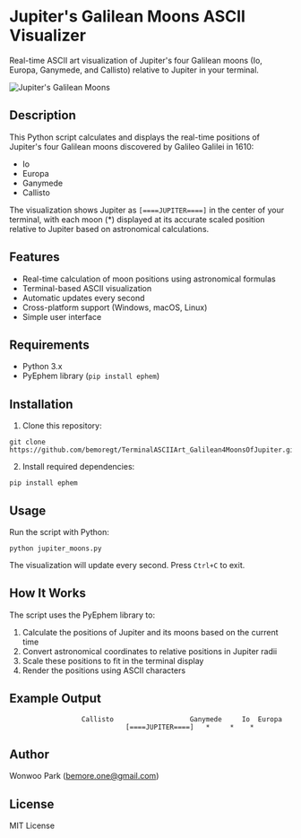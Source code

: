 # Jupiter's Galilean Moons ASCII Visualizer

Real-time ASCII art visualization of Jupiter's four Galilean moons (Io, Europa, Ganymede, and Callisto) relative to Jupiter in your terminal.

![Jupiter's Galilean Moons](https://upload.wikimedia.org/wikipedia/commons/e/e4/Galilean_satellites_-_Hubble_Space_Telescope_-_20070308_%28thumbnail%29.jpg)

## Description

This Python script calculates and displays the real-time positions of Jupiter's four Galilean moons discovered by Galileo Galilei in 1610:
- Io
- Europa
- Ganymede
- Callisto

The visualization shows Jupiter as `[====JUPITER====]` in the center of your terminal, with each moon (*) displayed at its accurate scaled position relative to Jupiter based on astronomical calculations.

## Features

- Real-time calculation of moon positions using astronomical formulas
- Terminal-based ASCII visualization
- Automatic updates every second
- Cross-platform support (Windows, macOS, Linux)
- Simple user interface

## Requirements

- Python 3.x
- PyEphem library (`pip install ephem`)

## Installation

1. Clone this repository:
```
git clone https://github.com/bemoregt/TerminalASCIIArt_Galilean4MoonsOfJupiter.git
```

2. Install required dependencies:
```
pip install ephem
```

## Usage

Run the script with Python:
```
python jupiter_moons.py
```

The visualization will update every second. Press `Ctrl+C` to exit.

## How It Works

The script uses the PyEphem library to:
1. Calculate the positions of Jupiter and its moons based on the current time
2. Convert astronomical coordinates to relative positions in Jupiter radii
3. Scale these positions to fit in the terminal display
4. Render the positions using ASCII characters

## Example Output

```
                  Callisto                   Ganymede     Io  Europa
                             [====JUPITER====]   *     *    *
```

## Author

Wonwoo Park (bemore.one@gmail.com)

## License

MIT License
